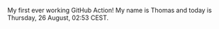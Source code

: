 My first ever working GitHub Action!
My name is Thomas and today is Thursday, 26 August, 02:53 CEST. 
